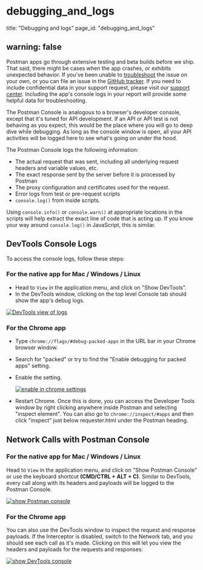 # debugging\_and\_logs

title: "Debugging and logs" page\_id: "debugging\_and\_logs"

## warning: false

Postman apps go through extensive testing and beta builds before we ship. That said, there might be cases when the app crashes, or exhibits unexpected behavior. If you've been unable to [troubleshoot](https://github.com/kaustavdm/postman-docs-test/tree/b9c2cefa916197b408de633b2ecb1d256acf0a06/docs/postman/sending_api_requests/troubleshooting_api_requests/README.md) the issue on your own, or you can file an issue in the [GitHub tracker](https://github.com/postmanlabs/postman-app-support/issues). If you need to include confidential data in your support request, please visit our [support center](https://www.getpostman.com/support). Including the app's console logs in your report will provide some helpful data for troubleshooting.

The Postman Console is analogous to a browser's developer console, except that it's tuned for API development. If an API or API test is not behaving as you expect, this would be the place where you will go to deep dive while debugging. As long as the console window is open, all your API activities will be logged here to see what's going on under the hood.

The Postman Console logs the following information:

* The actual request that was sent, including all underlying request headers and variable values, etc.
* The exact response sent by the server before it is processed by Postman
* The proxy configuration and certificates used for the request.
* Error logs from test or pre-request scripts
* `console.log()` from inside scripts.

Using `console.info()` or `console.warn()` at appropriate locations in the scripts will help extract the exact line of code that is acting up. If you know your way around `console.log()` in JavaScript, this is similar.

## DevTools Console Logs

To access the console logs, follow these steps:

### For the native app for Mac / Windows / Linux

* Head to `View` in the application menu, and click on "Show DevTools".
* In the DevTools window, clicking on the top level Console tab should show the app's debug logs.

[![DevTools view of logs](https://www.getpostman.com/img/v1/docs/errors_console.png)](https://www.getpostman.com/img/v1/docs/errors_console.png)

### For the Chrome app

* Type `chrome://flags/#debug-packed-apps` in the URL bar in your Chrome browser window.
* Search for "packed" or try to find the "Enable debugging for packed apps" setting.
* Enable the setting.  

  [![enable in chrome settings](https://www.getpostman.com/img/v1/docs/flags.png)](https://www.getpostman.com/img/v1/docs/flags.png)  

* Restart Chrome. Once this is done, you can access the Developer Tools window by right clicking anywhere inside Postman and selecting "inspect element". You can also go to `chrome://inspect/#apps` and then click "inspect" just below requester.html under the Postman heading.

## Network Calls with Postman Console

### For the native app for Mac / Windows / Linux

Head to `View` in the application menu, and click on "Show Postman Console" or use the keyboard shortcut **\(CMD/CTRL + ALT + C\)**. Similar to DevTools, every call along with its headers and payloads will be logged to the Postman Console.

[![show Postman console](https://cloud.githubusercontent.com/assets/1330851/20257546/4546dd8e-aa70-11e6-8242-1f6872899420.png)](https://cloud.githubusercontent.com/assets/1330851/20257546/4546dd8e-aa70-11e6-8242-1f6872899420.png)

### For the Chrome app

You can also use the DevTools window to inspect the request and response payloads. If the Interceptor is disabled, switch to the Network tab, and you should see each call as it's made. Clicking on this will let you view the headers and payloads for the requests and responses:

[![show DevTools console](https://www.getpostman.com/img/v1/docs/errors_network.png)](https://www.getpostman.com/img/v1/docs/errors_network.png)

